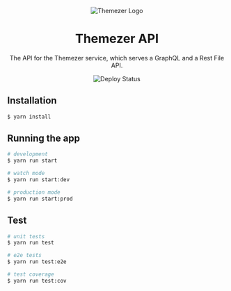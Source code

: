 <p align="center">
  <img src="https://themezer.net/icon-128.png" alt="Themezer Logo" />
</p>

<h1 align="center">Themezer API</h1>
<p align="center">The API for the Themezer service, which serves a GraphQL and a Rest File API.</p>
<p align="center">
    <img src="https://github.com/ThemezerNX/API/workflows/Deploy/badge.svg" alt="Deploy Status" />
</p>

## Installation

```bash
$ yarn install
```

## Running the app

```bash
# development
$ yarn run start

# watch mode
$ yarn run start:dev

# production mode
$ yarn run start:prod
```

## Test

```bash
# unit tests
$ yarn run test

# e2e tests
$ yarn run test:e2e

# test coverage
$ yarn run test:cov
```